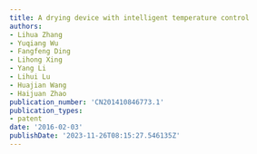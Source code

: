 ```yaml
---
title: A drying device with intelligent temperature control
authors:
- Lihua Zhang
- Yuqiang Wu
- Fangfeng Ding
- Lihong Xing
- Yang Li
- Lihui Lu
- Huajian Wang
- Haijuan Zhao
publication_number: 'CN201410846773.1'
publication_types:
- patent
date: '2016-02-03'
publishDate: '2023-11-26T08:15:27.546135Z'
---
```

